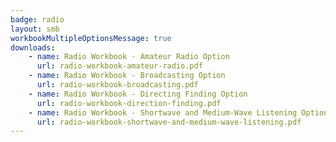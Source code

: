 ```yaml
---
badge: radio
layout: smb
workbookMultipleOptionsMessage: true
downloads:
    - name: Radio Workbook - Amateur Radio Option
      url: radio-workbook-amateur-radio.pdf
    - name: Radio Workbook - Broadcasting Option
      url: radio-workbook-broadcasting.pdf
    - name: Radio Workbook - Directing Finding Option
      url: radio-workbook-direction-finding.pdf
    - name: Radio Workbook - Shortwave and Medium-Wave Listening Option
      url: radio-workbook-shortwave-and-medium-wave-listening.pdf
---
```

